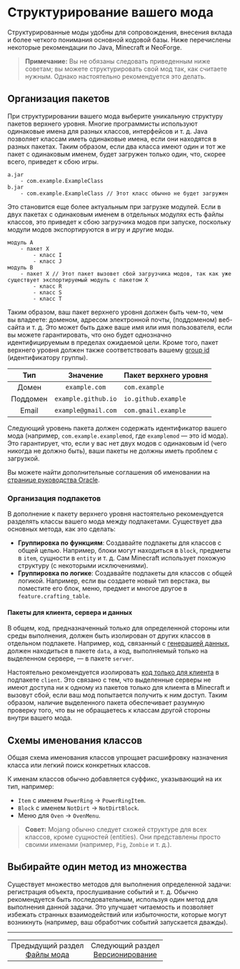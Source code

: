 # Структурирование вашего мода

Структурированные моды удобны для сопровождения, внесения вклада и более четкого понимания основной кодовой базы. Ниже перечислены некоторые рекомендации по Java, Minecraft и NeoForge.

> **Примечание:**
> Вы не обязаны следовать приведенным ниже советам; вы можете структурировать свой мод так, как считаете нужным. Однако настоятельно рекомендуется это делать.

<a id="packaging"></a>
## Организация пакетов

При структурировании вашего мода выберите уникальную структуру пакетов верхнего уровня. Многие программисты используют одинаковые имена для разных классов, интерфейсов и т. д. Java позволяет классам иметь одинаковые имена, если они находятся в разных пакетах. Таким образом, если два класса имеют один и тот же пакет с одинаковым именем, будет загружен только один, что, скорее всего, приведет к сбою игры.

```text
a.jar
    - com.example.ExampleClass
b.jar
    - com.example.ExampleClass // Этот класс обычно не будет загружен
```

Это становится еще более актуальным при загрузке модулей. Если в двух пакетах с одинаковым именем в отдельных модулях есть файлы классов, это приведет к сбою загрузчика модов при запуске, поскольку модули модов экспортируются в игру и другие моды.

```text
модуль A
    - пакет X
        - класс I
        - класс J
модуль B
    - пакет X // Этот пакет вызовет сбой загрузчика модов, так как уже существует экспортируемый модуль с пакетом X
        - класс R
        - класс S
        - класс T
```

Таким образом, ваш пакет верхнего уровня должен быть чем-то, чем вы владеете: доменом, адресом электронной почты, (поддоменом) веб-сайта и т. д. Это может быть даже ваше имя или имя пользователя, если вы можете гарантировать, что оно будет однозначно идентифицируемым в пределах ожидаемой цели. Кроме того, пакет верхнего уровня должен также соответствовать вашему [group id](./Mod%20Files.md#the-group-id) (идентификатору группы).

| Тип       | Значение            | Пакет верхнего уровня |
| :-------: | :-----------------: | :-------------------- |
| Домен     | `example.com`       | `com.example`         |
| Поддомен  | `example.github.io` | `io.github.example`   |
| Email     | `example@gmail.com` | `com.gmail.example`   |

Следующий уровень пакета должен содержать идентификатор вашего мода (например, `com.example.examplemod`, где `examplemod` — это id мода). Это гарантирует, что, если у вас нет двух модов с одинаковым id (чего никогда не должно быть), ваши пакеты не должны иметь проблем с загрузкой.

Вы можете найти дополнительные соглашения об именовании на [странице руководства Oracle](https://docs.oracle.com/javase/tutorial/java/package/namingpkgs.html).

### Организация подпакетов

В дополнение к пакету верхнего уровня настоятельно рекомендуется разделять классы вашего мода между подпакетами. Существует два основных метода, как это сделать:

*   **Группировка по функциям**: Создавайте подпакеты для классов с общей целью. Например, блоки могут находиться в `block`, предметы в `item`, сущности в `entity` и т. д. Сам Minecraft использует похожую структуру (с некоторыми исключениями).
*   **Группировка по логике**: Создавайте подпакеты для классов с общей логикой. Например, если вы создаете новый тип верстака, вы поместите его блок, меню, предмет и многое другое в `feature.crafting_table`.

#### Пакеты для клиента, сервера и данных

В общем, код, предназначенный только для определенной стороны или среды выполнения, должен быть изолирован от других классов в отдельном подпакете. Например, код, связанный с [генерацией данных](../resources/data-generation.md), должен находиться в пакете `data`, а код, выполняемый только на выделенном сервере, — в пакете `server`.

Настоятельно рекомендуется изолировать [код только для клиента](../Concepts/Sides.md) в подпакете `client`. Это связано с тем, что выделенные серверы не имеют доступа ни к одному из пакетов только для клиента в Minecraft и вызовут сбой, если ваш мод попытается получить к ним доступ. Таким образом, наличие выделенного пакета обеспечивает разумную проверку того, что вы не обращаетесь к классам другой стороны внутри вашего мода.

## Схемы именования классов

Общая схема именования классов упрощает расшифровку назначения класса или легкий поиск конкретных классов.

К именам классов обычно добавляется суффикс, указывающий на их тип, например:

*   `Item` с именем `PowerRing` -> `PowerRingItem`.
*   `Block` с именем `NotDirt` -> `NotDirtBlock`.
*   Меню для `Oven` -> `OvenMenu`.

> **Совет:**
> Mojang обычно следует схожей структуре для всех классов, кроме сущностей (entities). Они представлены просто своими именами (например, `Pig`, `Zombie` и т. д.).

## Выбирайте один метод из множества

Существует множество методов для выполнения определенной задачи: регистрация объекта, прослушивание событий и т. д. Обычно рекомендуется быть последовательным, используя один метод для выполнения данной задачи. Это улучшает читаемость и позволяет избежать странных взаимодействий или избыточности, которые могут возникнуть (например, ваш обработчик событий запускается дважды).

---
<div align="center"><table><tr><td align="center">Предыдущий раздел<br><a href="Mod%20Files.md">Файлы мода</a></td><td align="center">Следующий раздел<br><a href="Versioning.md">Версионирование</a></td></tr></table></div>
